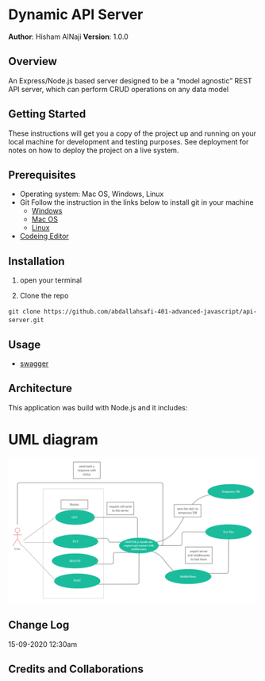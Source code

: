 # Dynamic API Server

**Author**: Hisham AlNaji
**Version**: 1.0.0 

## Overview
An Express/Node.js based server designed to be a “model agnostic” REST API server, which can perform CRUD operations on any data model

## Getting Started

These instructions will get you a copy of the project up and running on your local machine for development and testing purposes. See deployment for notes on how to deploy the project on a live system.

## Prerequisites

- Operating system: Mac OS, Windows, Linux
- Git
  Follow the instruction in the links below to install git in your machine
  - [Windows](https://git-scm.com/download/win)
  - [Mac OS](https://git-scm.com/download/mac)
  - [Linux](https://git-scm.com/download/linux)
- [Codeing Editor](https://www.wpbeginner.com/showcase/12-best-code-editors-for-mac-and-windows-for-editing-wordpress-files/)

## Installation

1. open your terminal

2. Clone the repo

`git clone https://github.com/abdallahsafi-401-advanced-javascript/api-server.git`

## Usage

- [swagger](https://app.swaggerhub.com/apis/AbdallahSafi/my-app-server)

## Architecture

This application was build with Node.js and it includes:


# UML diagram

![UML](./assets/class07UML.jpg)


## Change Log
15-09-2020 12:30am 

## Credits and Collaborations
<!-- Give credit (and a link) to other people or resources that helped you build this application. -->